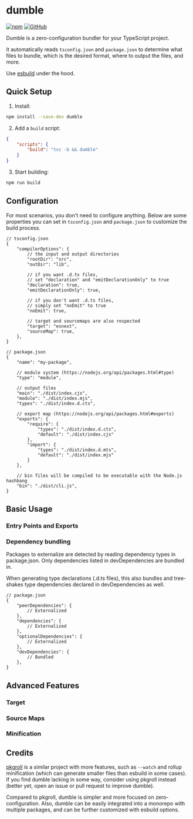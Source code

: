 # dumble

[![npm](https://img.shields.io/npm/v/dumble?style=flat-square)](https://www.npmjs.com/package/dumble)
[![GitHub](https://img.shields.io/github/license/shigma/dumble?style=flat-square)](https://github.com/shigma/dumble/blob/master/LICENSE)

Dumble is a zero-configuration bundler for your TypeScript project.

It automatically reads `tsconfig.json` and `package.json` to determine what files to bundle, which is the desired format, where to output the files, and more.

Use [esbuild](https://esbuild.github.io/) under the hood.

## Quick Setup

1. Install:

```sh
npm install --save-dev dumble
```

2. Add a `build` script:

```json
{
    "scripts": {
        "build": "tsc -b && dumble"
    }
}
```

3. Start building:

```sh
npm run build
```

## Configuration

For most scenarios, you don't need to configure anything. Below are some properties you can set in `tsconfig.json` and `package.json` to customize the build process.

```json5
// tsconfig.json
{
    "compilerOptions": {
        // the input and output directories
        "rootDir": "src",
        "outDir": "lib",

        // if you want .d.ts files,
        // set "declaration" and "emitDeclarationOnly" to true
        "declaration": true,
        "emitDeclarationOnly": true,

        // if you don't want .d.ts files,
        // simply set "noEmit" to true
        "noEmit": true,

        // target and sourcemaps are also respected
        "target": "esnext",
        "sourceMap": true,
    },
}
```

```json5
// package.json
{
    "name": "my-package",

    // module system (https://nodejs.org/api/packages.html#type)
    "type": "module",

    // output files
    "main": "./dist/index.cjs",
    "module": "./dist/index.mjs",
    "types": "./dist/index.d.cts",

    // export map (https://nodejs.org/api/packages.html#exports)
    "exports": {
        "require": {
            "types": "./dist/index.d.cts",
            "default": "./dist/index.cjs"
        },
        "import": {
            "types": "./dist/index.d.mts",
            "default": "./dist/index.mjs"
        }
    },

    // bin files will be compiled to be executable with the Node.js hashbang
    "bin": "./dist/cli.js",
}
```

## Basic Usage

### Entry Points and Exports

### Dependency bundling

Packages to externalize are detected by reading dependency types in package.json. Only dependencies listed in devDependencies are bundled in.

When generating type declarations (.d.ts files), this also bundles and tree-shakes type dependencies declared in devDependencies as well.

```json5
// package.json
{
    "peerDependencies": {
        // Externalized
    },
    "dependencies": {
        // Externalized
    },
    "optionalDependencies": {
        // Externalized
    },
    "devDependencies": {
        // Bundled
    },
}
```

## Advanced Features

### Target

### Source Maps

### Minification

## Credits

[pkgroll](https://github.com/privatenumber/pkgroll) is a similar project with more features, such as `--watch` and rollup minification (which can generate smaller files than esbuild in some cases). If you find dumble lacking in some way, consider using pkgroll instead (better yet, open an issue or pull request to improve dumble).

Compared to pkgroll, dumble is simpler and more focused on zero-configuration. Also, dumble can be easily integrated into a monorepo with multiple packages, and can be further customized with esbuild options.
